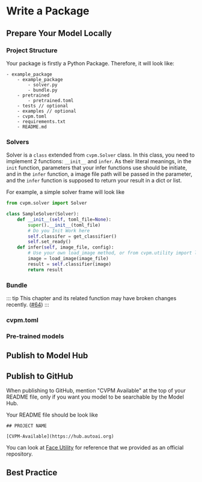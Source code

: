 # Write a Package

## Prepare Your Model Locally

### Project Structure

Your package is firstly a Python Package. Therefore, it will look like:

```
- example_package
    - example_package
        - solver.py
        - bundle.py
    - pretrained
        - pretrained.toml
    - tests // optional
    - examples // optional
    - cvpm.toml
    - requirements.txt
    - README.md
```

### Solvers

Solver is a ```class``` extended from ```cvpm.Solver``` class. In this class, you need to implement 2 functions: ```__init__``` and ```infer```. As their literal meanings, in the ```init``` function, parameters that your infer functions use should be initiate, and in the ```infer``` function, a image file path will be passed in the parameter, and the ```infer``` function is supposed to return your result in a dict or list.

For example, a simple solver frame will look like 

``` python
from cvpm.solver import Solver

class SampleSolver(Solver):
    def __init__(self, toml_file=None):
        super().__init__(toml_file)
        # Do you Init Work here
        self.classifer = get_classifier()
        self.set_ready()
    def infer(self, image_file, config):
        # Use your own load_image method, or from cvpm.utility import load_image_file
        image = load_image(image_file) 
        result = self.classifier(image)
        return result
``` 

### Bundle
    
::: tip 
This chapter and its related function may have broken changes recently. ([#64](https://github.com/unarxiv/CVPM/issues/64))
:::



### cvpm.toml

### Pre-trained models

## Publish to Model Hub

## Publish to GitHub

When publishing to GitHub, mention "CVPM Available" at the top of your README file, only if you want you model to be searchable by the Model Hub.

Your README file should be look like

```
## PROJECT NAME

[CVPM-Available](https://hub.autoai.org)
```

You can look at [Face Utility](https://github.com/cvmodel/Face_Utility) for reference that we provided as an official repository.

## Best Practice